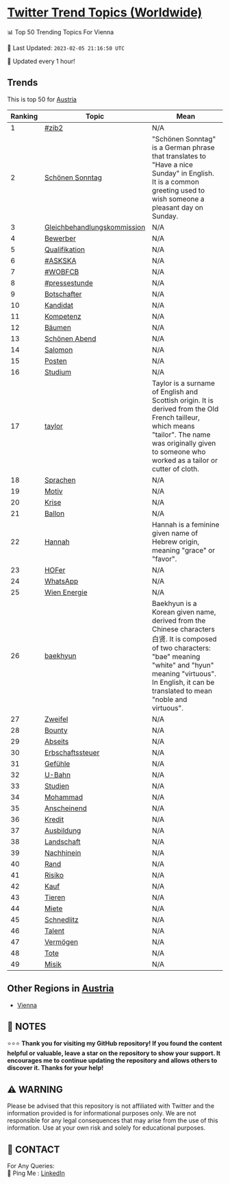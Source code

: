 [Twitter Trend Topics (Worldwide)](https://github.com/ErcinDedeoglu/Twitter-Trend-Topics)
==========


📊 Top 50 Trending Topics For Vienna

📆 Last Updated: `2023-02-05 21:16:50 UTC`

🔧 Updated every 1 hour!


## Trends

This is top 50 for [Austria](</Austria>)

| Ranking | Topic | Mean |
| ------- | ------------ | ------------ |
| 1 | [#zib2](http://twitter.com/search?q=%23zib2) | N/A |
| 2 | [Schönen Sonntag](http://twitter.com/search?q=Sch%c3%b6nen+Sonntag) | "Schönen Sonntag" is a German phrase that translates to "Have a nice Sunday" in English. It is a common greeting used to wish someone a pleasant day on Sunday. |
| 3 | [Gleichbehandlungskommission](http://twitter.com/search?q=Gleichbehandlungskommission) | N/A |
| 4 | [Bewerber](http://twitter.com/search?q=Bewerber) | N/A |
| 5 | [Qualifikation](http://twitter.com/search?q=Qualifikation) | N/A |
| 6 | [#ASKSKA](http://twitter.com/search?q=%23ASKSKA) | N/A |
| 7 | [#WOBFCB](http://twitter.com/search?q=%23WOBFCB) | N/A |
| 8 | [#pressestunde](http://twitter.com/search?q=%23pressestunde) | N/A |
| 9 | [Botschafter](http://twitter.com/search?q=Botschafter) | N/A |
| 10 | [Kandidat](http://twitter.com/search?q=Kandidat) | N/A |
| 11 | [Kompetenz](http://twitter.com/search?q=Kompetenz) | N/A |
| 12 | [Bäumen](http://twitter.com/search?q=B%c3%a4umen) | N/A |
| 13 | [Schönen Abend](http://twitter.com/search?q=Sch%c3%b6nen+Abend) | N/A |
| 14 | [Salomon](http://twitter.com/search?q=Salomon) | N/A |
| 15 | [Posten](http://twitter.com/search?q=Posten) | N/A |
| 16 | [Studium](http://twitter.com/search?q=Studium) | N/A |
| 17 | [taylor](http://twitter.com/search?q=taylor) | Taylor is a surname of English and Scottish origin. It is derived from the Old French tailleur, which means "tailor". The name was originally given to someone who worked as a tailor or cutter of cloth. |
| 18 | [Sprachen](http://twitter.com/search?q=Sprachen) | N/A |
| 19 | [Motiv](http://twitter.com/search?q=Motiv) | N/A |
| 20 | [Krise](http://twitter.com/search?q=Krise) | N/A |
| 21 | [Ballon](http://twitter.com/search?q=Ballon) | N/A |
| 22 | [Hannah](http://twitter.com/search?q=Hannah) | Hannah is a feminine given name of Hebrew origin, meaning "grace" or "favor". |
| 23 | [HOFer](http://twitter.com/search?q=HOFer) | N/A |
| 24 | [WhatsApp](http://twitter.com/search?q=WhatsApp) | N/A |
| 25 | [Wien Energie](http://twitter.com/search?q=Wien+Energie) | N/A |
| 26 | [baekhyun](http://twitter.com/search?q=baekhyun) | Baekhyun is a Korean given name, derived from the Chinese characters 白贤. It is composed of two characters: "bae" meaning "white" and "hyun" meaning "virtuous". In English, it can be translated to mean "noble and virtuous". |
| 27 | [Zweifel](http://twitter.com/search?q=Zweifel) | N/A |
| 28 | [Bounty](http://twitter.com/search?q=Bounty) | N/A |
| 29 | [Abseits](http://twitter.com/search?q=Abseits) | N/A |
| 30 | [Erbschaftssteuer](http://twitter.com/search?q=Erbschaftssteuer) | N/A |
| 31 | [Gefühle](http://twitter.com/search?q=Gef%c3%bchle) | N/A |
| 32 | [U-Bahn](http://twitter.com/search?q=U-Bahn) | N/A |
| 33 | [Studien](http://twitter.com/search?q=Studien) | N/A |
| 34 | [Mohammad](http://twitter.com/search?q=Mohammad) | N/A |
| 35 | [Anscheinend](http://twitter.com/search?q=Anscheinend) | N/A |
| 36 | [Kredit](http://twitter.com/search?q=Kredit) | N/A |
| 37 | [Ausbildung](http://twitter.com/search?q=Ausbildung) | N/A |
| 38 | [Landschaft](http://twitter.com/search?q=Landschaft) | N/A |
| 39 | [Nachhinein](http://twitter.com/search?q=Nachhinein) | N/A |
| 40 | [Rand](http://twitter.com/search?q=Rand) | N/A |
| 41 | [Risiko](http://twitter.com/search?q=Risiko) | N/A |
| 42 | [Kauf](http://twitter.com/search?q=Kauf) | N/A |
| 43 | [Tieren](http://twitter.com/search?q=Tieren) | N/A |
| 44 | [Miete](http://twitter.com/search?q=Miete) | N/A |
| 45 | [Schnedlitz](http://twitter.com/search?q=Schnedlitz) | N/A |
| 46 | [Talent](http://twitter.com/search?q=Talent) | N/A |
| 47 | [Vermögen](http://twitter.com/search?q=Verm%c3%b6gen) | N/A |
| 48 | [Tote](http://twitter.com/search?q=Tote) | N/A |
| 49 | [Misik](http://twitter.com/search?q=Misik) | N/A |



## Other Regions in [Austria](</Austria>)

* [Vienna](</Austria/Vienna.md>)



## 📝 NOTES

⭐⭐⭐ **Thank you for visiting my GitHub repository! If you found the content helpful or valuable, leave a star on the repository to show your support. It encourages me to continue updating the repository and allows others to discover it. Thanks for your help!**


## ⚠️ WARNING

Please be advised that this repository is not affiliated with Twitter and the information provided is for informational purposes only. We are not responsible for any legal consequences that may arise from the use of this information. Use at your own risk and solely for educational purposes.


## 📨 CONTACT

 For Any Queries:  
            🏓 Ping Me : [LinkedIn](https://www.linkedin.com/in/ercindedeoglu/)
